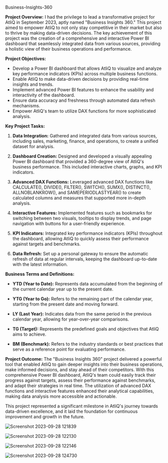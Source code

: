 Business-Insights-360

**Project Overview:**
I had the privilege to lead a transformative project for AtliQ in September 2023, aptly named "Business Insights 360." This project aimed to empower AtliQ to not only stay competitive in their market but also to thrive by making data-driven decisions. The key achievement of this project was the creation of a comprehensive and interactive Power BI dashboard that seamlessly integrated data from various sources, providing a holistic view of their business operations and performance.

**Project Objectives:**
- Develop a Power BI dashboard that allows AtliQ to visualize and analyze key performance indicators (KPIs) across multiple business functions.
- Enable AtliQ to make data-driven decisions by providing real-time insights and trends.
- Implement advanced Power BI features to enhance the usability and interactivity of the dashboard.
- Ensure data accuracy and freshness through automated data refresh mechanisms.
- Empower AtliQ's team to utilize DAX functions for more sophisticated analysis.

**Key Project Tasks:**
1. **Data Integration:** Gathered and integrated data from various sources, including sales, marketing, finance, and operations, to create a unified dataset for analysis.

2. **Dashboard Creation:** Designed and developed a visually appealing Power BI dashboard that provided a 360-degree view of AtliQ's business performance. This included interactive charts, graphs, and KPI indicators.

3. **Advanced DAX Functions:** Leveraged advanced DAX functions like CALCULATE(), DIVIDE(), FILTER(), SWITCH(), SUMX(), DISTINCT(), ALLNOBLANKROW(), and SAMEPERIODLASTYEAR() to create calculated columns and measures that supported more in-depth analysis.

4. **Interactive Features:** Implemented features such as bookmarks for switching between two visuals, tooltips to display trends, and page navigation with buttons for a user-friendly experience.

5. **KPI Indicators:** Integrated key performance indicators (KPIs) throughout the dashboard, allowing AtliQ to quickly assess their performance against targets and benchmarks.

6. **Data Refresh:** Set up a personal gateway to ensure the automatic refresh of data at regular intervals, keeping the dashboard up-to-date with the latest information.

**Business Terms and Definitions:**
- **YTD (Year to Date):** Represents data accumulated from the beginning of the current calendar year up to the present date.

- **YTG (Year to Go):** Refers to the remaining part of the calendar year, starting from the present date and moving forward.

- **LY (Last Year):** Indicates data from the same period in the previous calendar year, allowing for year-over-year comparisons.

- **TG (Target):** Represents the predefined goals and objectives that AtliQ aims to achieve.

- **BM (Benchmark):** Refers to the industry standards or best practices that serve as a reference point for evaluating performance.

**Project Outcome:**
The "Business Insights 360" project delivered a powerful tool that enabled AtliQ to gain deeper insights into their business operations, make informed decisions, and stay ahead of their competitors. With this comprehensive Power BI dashboard, AtliQ's team could easily track their progress against targets, assess their performance against benchmarks, and adapt their strategies in real time. The utilization of advanced DAX functions and interactive features enhanced their analytical capabilities, making data analysis more accessible and actionable.

This project represented a significant milestone in AtliQ's journey towards data-driven excellence, and it laid the foundation for continuous improvement and growth in the future.

![Screenshot 2023-09-28 121839](https://github.com/TusHarShaRma1234/Maven-Market-Repot-/assets/95712713/aba29962-5e63-4132-a795-1b2dd205c6b4)

![Screenshot 2023-09-28 122130](https://github.com/TusHarShaRma1234/Maven-Market-Repot-/assets/95712713/5f1fee9d-0856-4f07-8db8-17c1bfb47f0d)

![Screenshot 2023-09-28 122146](https://github.com/TusHarShaRma1234/Maven-Market-Repot-/assets/95712713/fe67a0a0-96f6-4d4a-a94c-af161b03ee20)

![Screenshot 2023-09-28 124730](https://github.com/ridhi0228/CodeX/assets/95712713/0b5d0109-934e-4104-b45e-4425a2a7b6b6)















